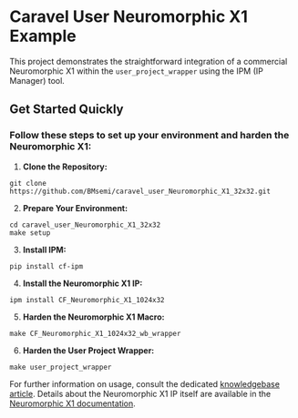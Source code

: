 # Caravel User Neuromorphic X1 Example

This project demonstrates the straightforward integration of a commercial Neuromorphic X1 within the `user_project_wrapper` using the IPM (IP Manager) tool.

## Get Started Quickly

### Follow these steps to set up your environment and harden the Neuromorphic X1:

1. **Clone the Repository:**

```
git clone https://github.com/BMsemi/caravel_user_Neuromorphic_X1_32x32.git
```
2. **Prepare Your Environment:**

```
cd caravel_user_Neuromorphic_X1_32x32
make setup
```
3. **Install IPM:**

```
pip install cf-ipm
```
4. **Install the Neuromorphic X1 IP:**

```
ipm install CF_Neuromorphic_X1_1024x32
```
5. **Harden the Neuromorphic X1 Macro:**

```
make CF_Neuromorphic_X1_1024x32_wb_wrapper
```
6. **Harden the User Project Wrapper:**

```
make user_project_wrapper
```

For further information on usage, consult the dedicated [knowledgebase article](https://chipfoundry.io/knowledge-base/commercial-neuromorphic-x1). Details about the Neuromorphic X1 IP itself are available in the [Neuromorphic X1 documentation](https://chipfoundry.io/commercial-neuromorphic-x1).
